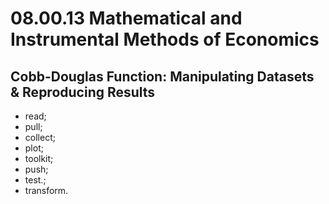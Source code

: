 # 08.00.13 Mathematical and Instrumental Methods of Economics
## Cobb-Douglas Function: Manipulating Datasets & Reproducing Results
- read;
- pull;
- collect;
- plot;
- toolkit;
- push;
- test.;
- transform.
